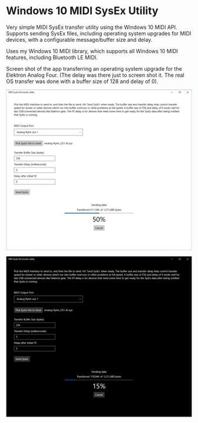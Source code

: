 # Windows 10 MIDI SysEx Utility

Very simple MIDI SysEx transfer utility using the Windows 10 MIDI API. Supports sending SysEx files, including operating system upgrades for MIDI devices, with a configurable message/buffer size and delay.

Uses my Windows 10 MIDI library, which supports all Windows 10 MIDI features, including Bluetooth LE MIDI.

Screen shot of the app transferring an operating system upgrade for the Elektron Analog Four. (The delay was there just to screen shot it. The real OS transfer was done with a buffer size of 128 and delay of 0).

![Screen shot](/images/sysex1-2-light.png)

![Screen shot](/images/sysex1-2-dark.png)

